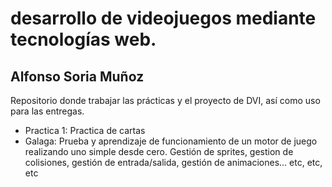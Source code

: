 # desarrollo de videojuegos mediante tecnologías web.
  ## Alfonso Soria Muñoz
  Repositorio donde trabajar las prácticas y el proyecto de DVI, así como uso para las entregas.
  - Practica 1: Practica de cartas
  - Galaga: Prueba y aprendizaje de funcionamiento de un motor de juego realizando uno simple desde cero. Gestión de sprites, gestion de colisiones, gestión de entrada/salida, gestión de animaciones... etc, etc, etc

